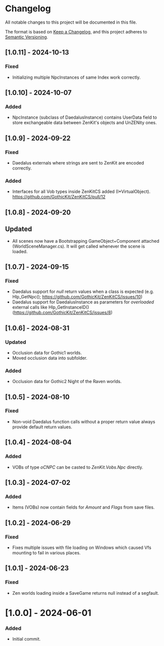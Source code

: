 # Changelog

All notable changes to this project will be documented in this file.

The format is based on [Keep a Changelog](https://keepachangelog.com/en/1.0.0/),
and this project adheres to [Semantic Versioning](https://semver.org/spec/v2.0.0.html).



## [1.0.11] - 2024-10-13

### Fixed
- Initializing multiple NpcInstances of same Index work correctly.


## [1.0.10] - 2024-10-07

### Added
- NpcInstance (subclass of DaedalusInstance) contains UserData field to store exchangeable data between ZenKit's objects and UnZENity ones.


## [1.0.9] - 2024-09-22

### Fixed
- Daedalus externals where strings are sent to ZenKit are encoded correctly.

### Added
- Interfaces for all Vob types inside ZenKitCS added (I*VirtualObject). https://github.com/GothicKit/ZenKitCS/pull/12


## [1.0.8] - 2024-09-20

## Updated
- All scenes now have a Bootstrapping GameObject+Component attached (WorldSceneManager.cs). It will get called whenever the scene is loaded.


## [1.0.7] - 2024-09-15

### Fixed
- Daedalus support for _null_ return values when a class is expected (e.g. Hlp_GetNpc(); https://github.com/GothicKit/ZenKitCS/issues/10)
- Daedalus support for DaedalusInstance as parameters for _overloaded_ external calls like Hlp_GetInstanceID() (https://github.com/GothicKit/ZenKitCS/issues/8)


## [1.0.6] - 2024-08-31

### Updated
- Occlusion data for Gothic1 worlds.
- Moved occlusion data into subfolder.

### Added
- Occlusion data for Gothic2 Night of the Raven worlds.


## [1.0.5] - 2024-08-10

### Fixed
- Non-void Daedalus function calls without a proper return value always provide default return values.


## [1.0.4] - 2024-08-04

### Added
- VOBs of type _oCNPC_ can be casted to _ZenKit.Vobs.Npc_ directly.


## [1.0.3] - 2024-07-02

### Added
- Items (VOBs) now contain fields for _Amount_ and _Flags_ from save files.


## [1.0.2] - 2024-06-29

### Fixed
- Fixes multiple issues with file loading on Windows which caused Vfs mounting to fail in various places.


## [1.0.1] - 2024-06-23

### Fixed
- Zen worlds loading inside a SaveGame returns null instead of a segfault.


# [1.0.0] - 2024-06-01

### Added
- Initial commit.
